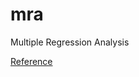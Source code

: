 # mra
Multiple Regression Analysis

[Reference](https://cran.r-project.org/doc/contrib/Faraway-PRA.pdf)

